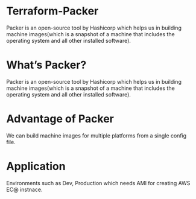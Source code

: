 # Terraform-Packer
Packer is an open-source tool by Hashicorp which helps us in building machine images(which is a snapshot of a machine that includes the operating system and all other installed software).

# What’s Packer?
Packer is an open-source tool by Hashicorp which helps us in building machine images(which is a snapshot of a machine that includes the operating system and all other installed software).

# Advantage of Packer
We can build machine images for multiple platforms from a single config file. 

# Application
Environments such as Dev, Production which needs AMI for creating AWS EC@ instnace.

